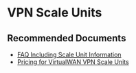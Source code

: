 <properties
  pagetitle="VPN Scale Units"
  service=""
  resource=""
  ms.author="wellee"
  selfhelptype="Generic"
  supporttopicids="32640663"
  productpesids="16572"
  cloudenvironments="public, fairfax, mooncake, blackforest, ussec, usnat"
  articleid="7759a261-8b03-4e19-af0f-1eff687d92b0"
  ownershipid="CloudNet_VirtualWAN" />
# VPN Scale Units

## **Recommended Documents**

* [FAQ Including Scale Unit Information](https://docs.microsoft.com/azure/virtual-wan/virtual-wan-faq)
* [Pricing for VirtualWAN VPN Scale Units](https://azure.microsoft.com/pricing/details/virtual-wan/)